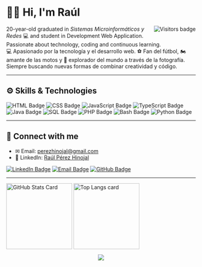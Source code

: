 
# 👋🏼 Hi, I'm Raúl

<img align="right" src="https://komarev.com/ghpvc/?username=TU_USUARIO_GITHUB&style=flat-square&color=blue" alt="Visitors badge" />

20-year-old graduated in *Sistemas Microinformáticos y Redes* 💻 and student in Development Web Application.  
Passionate about technology, coding and continuous learning.  
💻 Apasionado por la tecnología y el desarrollo web. ⚽ Fan del fútbol, 🏍️ amante de las motos y 📸 explorador del mundo a través de la fotografía. Siempre buscando nuevas formas de combinar creatividad y código.

---

## ⚙️ Skills & Technologies

![HTML Badge](https://img.shields.io/badge/HTML5-E34F26?style=for-the-badge&logo=html5&logoColor=white)
![CSS Badge](https://img.shields.io/badge/CSS3-1572B6?style=for-the-badge&logo=css3&logoColor=white)
![JavaScript Badge](https://img.shields.io/badge/JavaScript-F7DF1E?style=for-the-badge&logo=javascript&logoColor=white)
![TypeScript Badge](https://img.shields.io/badge/TypeScript-007ACC?style=for-the-badge&logo=typescript&logoColor=white)
![Java Badge](https://img.shields.io/badge/Java-ED8B00?style=for-the-badge&logo=openjdk&logoColor=white)
![SQL Badge](https://img.shields.io/badge/SQL-003B57?style=for-the-badge&logo=database&logoColor=white)
![PHP Badge](https://img.shields.io/badge/PHP-777BB4?style=for-the-badge&logo=php&logoColor=white)
![Bash Badge](https://img.shields.io/badge/Bash-121011?style=for-the-badge&logo=gnu-bash&logoColor=white)
![Python Badge](https://img.shields.io/badge/Python-3776AB?style=for-the-badge&logo=python&logoColor=white)

---

## 📧 Connect with me

- ✉ Email: [perezhinojal@gmail.com](mailto:perezhinojal@gmail.com)
- 💼 LinkedIn: [Raúl Pérez Hinojal](https://www.linkedin.com/in/raulperezhinojal)

[![LinkedIn Badge](https://img.shields.io/badge/linkedin-%231E77B5.svg?&style=for-the-badge&logo=linkedin&logoColor=white)](https://www.linkedin.com/in/raulperezhinojal)
[![Email Badge](https://img.shields.io/badge/Email-111?style=for-the-badge&logo=gmail&logoColor=white)](mailto:perezhinojal@gmail.com)
[![GitHub Badge](https://img.shields.io/badge/github-%2324292e.svg?&style=for-the-badge&logo=github&logoColor=white)](https://github.com/raulperezhinojal)

---

<!-- GITHUB STATS -->
<picture>
  <source
    srcset="https://github-readme-stats.vercel.app/api?username=raulperezhinojal&show_icons=true&bg_color=161b22&border_color=22222288&text_color=bbb"
    media="(prefers-color-scheme: dark)"
  />
  <source
    srcset="https://github-readme-stats.vercel.app/api?username=raulperezhinojal&show_icons=true&bg_color=00000000&border_color=22222288&text_color=222"
    media="(prefers-color-scheme: light), (prefers-color-scheme: no-preference)"
  />
  <img height=175 align="center" src="https://github-readme-stats.vercel.app/api?username=raulperezhinojal&show_icons=true&bg_color=00000000&border_color=22222288&text_color=bbb" alt="GitHub Stats Card" />
</picture>

<!-- TOP LANGS -->
<picture>
  <source
    srcset="https://github-readme-stats.vercel.app/api/top-langs/?username=raulperezhinojal&layout=compact&bg_color=161b22&border_color=22222288&text_color=bbb"
    media="(prefers-color-scheme: dark)"
  />
  <source
    srcset="https://github-readme-stats.vercel.app/api/top-langs/?username=raulperezhinojal&layout=compact&bg_color=00000000&border_color=22222288&text_color=222"
    media="(prefers-color-scheme: light), (prefers-color-scheme: no-preference)"
  />
  <img height=175 align="center" src="https://github-readme-stats.vercel.app/api/top-langs/?username=raulperezhinojal&layout=compact&bg_color=00000000&border_color=22222288&text_color=bbb" alt="Top Langs card" />
</picture>

<p align="center">
  <img src="https://capsule-render.vercel.app/api?type=waving&color=gradient&height=60&section=footer"/>
</p>
